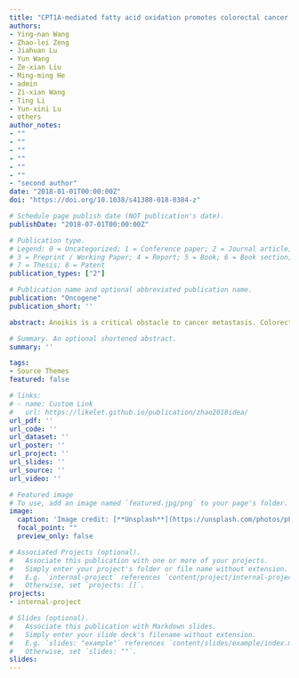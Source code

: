 ```yaml
---
title: "CPT1A-mediated fatty acid oxidation promotes colorectal cancer cell metastasis by inhibiting anoikis"
authors:
- Ying-nan Wang
- Zhao-lei Zeng
- Jiahuan Lu
- Yun Wang
- Ze-xian Liu
- Ming-ming He
- admin
- Zi-xian Wang
- Ting Li
- Yun-xini Lu
- others
author_notes:
- ""
- ""
- ""
- ""
- ""
- ""
- "second author"
date: "2018-01-01T00:00:00Z"
doi: "https://doi.org/10.1038/s41388-018-0384-z"

# Schedule page publish date (NOT publication's date).
publishDate: "2018-07-01T00:00:00Z"

# Publication type.
# Legend: 0 = Uncategorized; 1 = Conference paper; 2 = Journal article;
# 3 = Preprint / Working Paper; 4 = Report; 5 = Book; 6 = Book section;
# 7 = Thesis; 8 = Patent
publication_types: ["2"]

# Publication name and optional abbreviated publication name.
publication: "Oncogene"
publication_short: ''

abstract: Anoikis is a critical obstacle to cancer metastasis. Colorectal cancer (CRC) exhibits a high rate of metastasis, leading to death, and the mechanisms involved in anoikis resistance are still unclear. We identified that the fatty acid oxidation (FAO) pathway was activated in detached CRC cells. Multiple genes in the FAO pathway, specifically the rate-limiting enzyme CPT1A, were upregulated in CRC cells grown in suspension. Reactive oxygen species elimination mediated by CPT1A in CRC cells was vital to anoikis resistance. In vivo experiments showed that CPT1A-suppressed CRC cells colonized the lung at a much lower rate than normal CRC cells, suggesting that CPT1A-mediated FAO activation increased metastatic capacity. In clinical tissue specimens from CRC patients, elevated expression of CPT1A was observed in metastatic sites compared with primary sites. Our results demonstrate that CPT1A-mediated FAO activation induces CRC cells to resist anoikis, suggesting that CPT1A is an attractive target for treating metastatic CRC.

# Summary. An optional shortened abstract.
summary: ''

tags:
- Source Themes
featured: false

# links:
# - name: Custom Link
#   url: https://likelet.github.io/publication/zhao2018idea/
url_pdf: ''
url_code: ''
url_dataset: ''
url_poster: ''
url_project: ''
url_slides: ''
url_source: ''
url_video: ''

# Featured image
# To use, add an image named `featured.jpg/png` to your page's folder. 
image:
  caption: 'Image credit: [**Unsplash**](https://unsplash.com/photos/pLCdAaMFLTE)'
  focal_point: ""
  preview_only: false

# Associated Projects (optional).
#   Associate this publication with one or more of your projects.
#   Simply enter your project's folder or file name without extension.
#   E.g. `internal-project` references `content/project/internal-project/index.md`.
#   Otherwise, set `projects: []`.
projects:
- internal-project

# Slides (optional).
#   Associate this publication with Markdown slides.
#   Simply enter your slide deck's filename without extension.
#   E.g. `slides: "example"` references `content/slides/example/index.md`.
#   Otherwise, set `slides: ""`.
slides:
---
```


